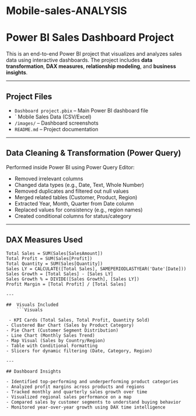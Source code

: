 # Mobile-sales-ANALYSIS

#  Power BI Sales Dashboard Project

This is an end-to-end Power BI project that visualizes and analyzes sales data using interactive dashboards. The project includes **data transformation**, **DAX measures**, **relationship modeling**, and **business insights**.


---

##  Project Files

- `Dashboard project.pbix` – Main Power BI dashboard file
- ` Mobile Sales Data (CSV/Excel)
- `/images/` – Dashboard screenshots 
- `README.md` – Project documentation

---

##  Data Cleaning & Transformation (Power Query)

Performed inside Power BI using Power Query Editor:

- Removed irrelevant columns
- Changed data types (e.g., Date, Text, Whole Number)
- Removed duplicates and filtered out null values
- Merged related tables (Customer, Product, Region)
- Extracted Year, Month, Quarter from Date column
- Replaced values for consistency (e.g., region names)
- Created conditional columns for status/category

---

##  DAX Measures Used

```DAX
Total Sales = SUM(Sales[SalesAmount])
Total Profit = SUM(Sales[Profit])
Total Quantity = SUM(Sales[Quantity])
Sales LY = CALCULATE([Total Sales], SAMEPERIODLASTYEAR('Date'[Date]))
Sales Growth = [Total Sales] - [Sales LY]
Sales Growth % = DIVIDE([Sales Growth], [Sales LY])
Profit Margin = [Total Profit] / [Total Sales]

---

##  Visuals Included
    ```Visuals

 - KPI Cards (Total Sales, Total Profit, Quantity Sold)
- Clustered Bar Chart (Sales by Product Category)
- Pie Chart (Customer Segment Distribution)
- Line Chart (Monthly Sales Trend)
- Map Visual (Sales by Country/Region)
- Table with Conditional Formatting
- Slicers for dynamic filtering (Date, Category, Region)

---

## Dashboard Insights

- Identified top-performing and underperforming product categories
- Analyzed profit margins across products and regions
- Tracked monthly and quarterly sales growth over time
- Visualized regional sales performance on a map
- Compared sales by customer segments to understand buying behavior
- Monitored year-over-year growth using DAX time intelligence




